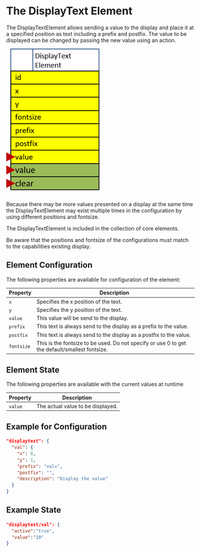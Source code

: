 # The DisplayText Element

The DisplayTextElement allows sending a value to the display and place it at a specified position as text including a prefix and postfix.
The value to be displayed can be changed by passing the new value using an action.

![displaytextelement](displaytextelement.png)

Because there may be more values presented on a display at the same time the 
DisplayTextElement may exist multiple times in the configuration by using different positions and fontsize.

The DisplayTextElement is included in the collection of core elements.

Be aware that the positions and fontsize of the configurations must match to the capabilities existing display.


## Element Configuration

The following properties are available for configuration of the element:

| Property        | Description                  |
| --------------- | ---------------------------- |
| `x`   | Specifies the x position of the text.
| `y`   | Specifies the y position of the text.
| `value` | This value will be send to the display.
| `prefix` | This text is always send to the display as a prefix to the value.
| `postfix` |This text is always send to the display as a postfix to the value.
| `fontsize` | This is the fontsize to be used. Do not specify or use 0 to get the default/smallest fontsize.


## Element State

The following properties are available with the current values at runtime

| Property      | Description                                      |
| ------------- | ------------------------------------------------ |
| `value` | The actual value to be displayed.


## Example for Configuration

```JSON
"displaytext": {
  "val": {
    "x": 0,
    "y": 1,
    "prefix": "val=",
    "postfix": "",
    "description": "Display the value"
  }
}
```

## Example State

```JSON
"displaytext/val": {
  "active":"true",
  "value":"10"
}
```
